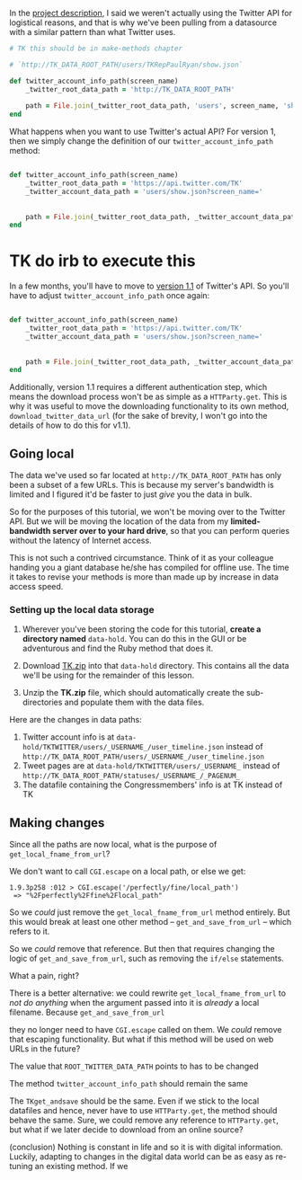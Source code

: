 

In the [project description](TK), I said we weren't actually using the Twitter API for logistical reasons, and that is why we've been pulling from a datasource with a similar pattern than what Twitter uses.


``` ruby
# TK this should be in make-methods chapter

# `http://TK_DATA_ROOT_PATH/users/TKRepPaulRyan/show.json`

def twitter_account_info_path(screen_name)
	_twitter_root_data_path = 'http://TK_DATA_ROOT_PATH'
		
	path = File.join(_twitter_root_data_path, 'users', screen_name, 'show.json')
end

```

What happens when you want to use Twitter's actual API? For version 1, then we simply change the definition of our `twitter_account_info_path` method:

``` ruby

def twitter_account_info_path(screen_name)
	_twitter_root_data_path = 'https://api.twitter.com/TK'
	_twitter_account_data_path = 'users/show.json?screen_name='
	
		
	path = File.join(_twitter_root_data_path, _twitter_account_data_path) + screen_name
end

```

# TK do irb to execute this


In a few months, you'll have to move to [version 1.1](TKdocs) of Twitter's API. So you'll have to adjust `twitter_account_info_path` once again:


``` ruby

def twitter_account_info_path(screen_name)
	_twitter_root_data_path = 'https://api.twitter.com/TK'
	_twitter_account_data_path = 'users/show.json?screen_name='
	
		
	path = File.join(_twitter_root_data_path, _twitter_account_data_path) + screen_name
end

```


Additionally, version 1.1 requires a different authentication step, which means the download process won't be as simple as a `HTTParty.get`. This is why it was useful to move the downloading functionality to its own method, `download_twitter_data_url` (for the sake of brevity, I won't go into the details of how to do this for v1.1).



## Going local

The data we've used so far located at `http://TK_DATA_ROOT_PATH` has only been a subset of a few URLs. This is because my server's bandwidth is limited and I figured it'd be faster to just *give* you the data in bulk.

So for the purposes of this tutorial, we won't be moving over to the Twitter API. But we will be moving the location of the data from my **limited-bandwidth server over to your hard drive**, so that you can perform queries without the latency of Internet access.

This is not such a contrived circumstance. Think of it as your colleague handing you a giant database he/she has compiled for offline use. The time it takes to revise your methods is more than made up by increase in data access speed.

### Setting up the local data storage

1. Wherever you've been storing the code for this tutorial, **create a directory named** `data-hold`. You can do this in the GUI or be adventurous and find the Ruby method that does it. 

2. Download [TK.zip](TK) into that `data-hold` directory. This contains all the data we'll be using for the remainder of this lesson.

3. Unzip the **TK.zip** file, which should automatically create the sub-directories and populate them with the data files.

Here are the changes in data paths:

1. Twitter account info is at `data-hold/TKTWITTER/users/_USERNAME_/user_timeline.json` instead of `http://TK_DATA_ROOT_PATH/users/_USERNAME_/user_timeline.json`  
2. Tweet pages are at `data-hold/TKTWITTER/users/_USERNAME_` instead of `http://TK_DATA_ROOT_PATH/statuses/_USERNAME_/_PAGENUM_`
3. The datafile containing the Congressmembers' info is at TK instead of TK


## Making changes


Since all the paths are now local, what is the purpose of `get_local_fname_from_url`?

We don't want to call `CGI.escape` on a local path, or else we get:


```
1.9.3p258 :012 > CGI.escape('/perfectly/fine/local_path')
 => "%2Fperfectly%2Ffine%2Flocal_path"
```

So we *could* just remove the `get_local_fname_from_url` method entirely. But this would break at least one other method &ndash; `get_and_save_from_url` &ndash; which refers to it.

So we *could* remove that reference. But then that requires changing the logic of `get_and_save_from_url`, such as removing the `if/else` statements.

What a pain, right?

There is a better alternative: we could rewrite `get_local_fname_from_url` to *not do anything* when the argument passed into it is *already* a local filename. Because `get_and_save_from_url`





 they no longer need to have `CGI.escape` called on them. We *could* remove that escaping functionality. But what if this method will be used on web URLs in the future?

The value that `ROOT_TWITTER_DATA_PATH` points to has to be changed

The method `twitter_account_info_path` should remain the same

The `TKget_andsave` should be the same. Even if we stick to the local datafiles and hence, never have to use `HTTParty.get`, the method should behave the same. Sure, we could remove any reference to `HTTParty.get`, but what if we later decide to download from an online source?




(conclusion)
Nothing is constant in life and so it is with digital information. Luckily, adapting to changes in the digital data world can be as easy as re-tuning an existing method. If we

